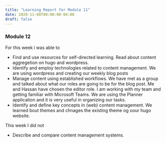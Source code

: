 ```yaml
---
title: "Learning Report for Module 11"
date: 2020-11-08T00:00:00-04:00
draft: false
---
```


### Module 12
For this week i was able to
* Find and use resources for self-directed learning. Read about content aggregetion on hugo and wordpress.
* Identify and employ technologies related to content management. We are using wordpress and creating our weekly blog posts
* Manage content using established workflows. We have met as a group and talked about what our roles are going to be for the blog post. Me and Hassan have chosen the editor role. I am working with my team and getting familiar with Microsoft Teams. We are using the Planner application and it is very useful in organizing our tasks. 
* Identify and define key concepts in (web) content management. We learned bout themes and chnages the existing theme og oour hugo website.

This week I did not
* Describe and compare content management systems.
